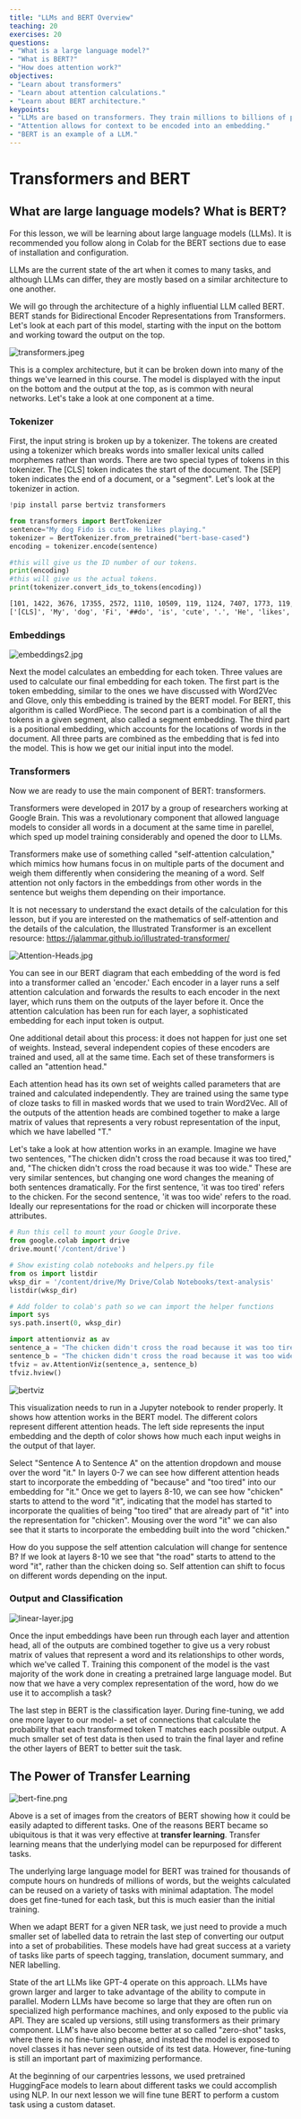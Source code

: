 ```yaml
---
title: "LLMs and BERT Overview"
teaching: 20
exercises: 20
questions:
- "What is a large language model?"
- "What is BERT?"
- "How does attention work?"
objectives:
- "Learn about transformers"
- "Learn about attention calculations."
- "Learn about BERT architecture."
keypoints:
- "LLMs are based on transformers. They train millions to billions of parameters on vast datasets."
- "Attention allows for context to be encoded into an embedding."
- "BERT is an example of a LLM."
---
```

# Transformers and BERT

## What are large language models? What is BERT?

For this lesson, we will be learning about large language models (LLMs). It is recommended you follow along in Colab for the BERT sections due to ease of installation and configuration.

LLMs are the current state of the art when it comes to many tasks, and although LLMs can differ, they are mostly based on a similar architecture to one another.

We will go through the architecture of a highly influential LLM called BERT. BERT stands for Bidirectional Encoder Representations from Transformers. Let's look at each part of this model, starting with the input on the bottom and working toward the output on the top.

![transformers.jpeg](../images/10-fullbert.jpg)

This is a complex architecture, but it can be broken down into many of the things we've learned in this course. The model is displayed with the input on the bottom and the output at the top, as is common with neural networks. Let's take a look at one component at a time.

### Tokenizer

First, the input string is broken up by a tokenizer. The tokens are created using a tokenizer which breaks words into smaller lexical units called morphemes rather than words. There are two special types of tokens in this tokenizer. The [CLS] token indicates the start of the document. The [SEP] token indicates the end of a document, or a "segment". Let's look at the tokenizer in action.

```python
!pip install parse bertviz transformers
```

```python
from transformers import BertTokenizer
sentence="My dog Fido is cute. He likes playing."
tokenizer = BertTokenizer.from_pretrained("bert-base-cased")
encoding = tokenizer.encode(sentence)

#this will give us the ID number of our tokens.
print(encoding)
#this will give us the actual tokens.
print(tokenizer.convert_ids_to_tokens(encoding))
```

```txt
[101, 1422, 3676, 17355, 2572, 1110, 10509, 119, 1124, 7407, 1773, 119, 102]
['[CLS]', 'My', 'dog', 'Fi', '##do', 'is', 'cute', '.', 'He', 'likes', 'playing', '.', '[SEP]']
```

### Embeddings

![embeddings2.jpg](../images/10-embeddings.jpg)

Next the model calculates an embedding for each token. Three values are used to calculate our final embedding for each token. The first part is the token embedding, similar to the ones we have discussed with Word2Vec and Glove, only this embedding is trained by the BERT model. For BERT, this algorithm is called WordPiece. The second part is a combination of all the tokens in a given segment, also called a segment embedding. The third part is a positional embedding, which accounts for the locations of words in the document. All three parts are combined as the embedding that is fed into the model. This is how we get our initial input into the model.

### Transformers

Now we are ready to use the main component of BERT: transformers.

Transformers were developed in 2017 by a group of researchers working at Google Brain. This was a revolutionary component that allowed language models to consider all words in a document at the same time in parellel, which sped up model training considerably and opened the door to LLMs.

Transformers make use of something called "self-attention calculation," which mimics how humans focus in on multiple parts of the document and weigh them differently when considering the meaning of a word. Self attention not only factors in the embeddings from other words in the sentence but weighs them depending on their importance.

It is not necessary to understand the exact details of the calculation for this lesson, but if you are interested on the mathematics of self-attention and the details of the calculation, the Illustrated Transformer is an excellent resource: <https://jalammar.github.io/illustrated-transformer/>

![Attention-Heads.jpg](../images/10-Attention-Heads.jpg)

You can see in our BERT diagram that each embedding of the word is fed into a transformer called an 'encoder.' Each encoder in a layer runs a self attention calculation and forwards the results to each encoder in the next layer, which runs them on the outputs of the layer before it. Once the attention calculation has been run for each layer, a sophisticated embedding for each input token is output.

One additional detail about this process: it does not happen for just one set of weights. Instead, several independent copies of these encoders are trained and used, all at the same time. Each set of these transformers is called an "attention head."

Each attention head has its own set of weights called parameters that are trained and calculated independently. They are trained using the same type of cloze tasks to fill in masked words that we used to train Word2Vec. All of the outputs of the attention heads are combined together to make a large matrix of values that represents a very robust representation of the input, which we have labelled "T."

Let's take a look at how attention works in an example. Imagine we have two sentences, "The chicken didn't cross the road because it was too tired," and, "The chicken didn't cross the road because it was too wide." These are very similar sentences, but changing one word changes the meaning of both sentences dramatically. For the first sentence, 'it was too tired' refers to the chicken. For the second sentence, 'it was too wide' refers to the road. Ideally our representations for the road or chicken will incorporate these attributes.

```python
# Run this cell to mount your Google Drive.
from google.colab import drive
drive.mount('/content/drive')

# Show existing colab notebooks and helpers.py file
from os import listdir
wksp_dir = '/content/drive/My Drive/Colab Notebooks/text-analysis'
listdir(wksp_dir)

# Add folder to colab's path so we can import the helper functions
import sys
sys.path.insert(0, wksp_dir)
```

```python
import attentionviz as av
sentence_a = "The chicken didn't cross the road because it was too tired"
sentence_b = "The chicken didn't cross the road because it was too wide"
tfviz = av.AttentionViz(sentence_a, sentence_b)
tfviz.hview()
```
![bertviz](../images/10-bertviz.png)

This visualization needs to run in a Jupyter notebook to render properly. It shows how attention works in the BERT model. The different colors represent different attention heads. The left side represents the input embedding and the depth of color shows how much each input weighs in the output of that layer.

Select "Sentence A to Sentence A" on the attention dropdown and mouse over the word "it." In layers 0-7 we can see how different attention heads start to incorporate the embedding of "because" and "too tired" into our embedding for "it." Once we get to layers 8-10, we can see how "chicken" starts to attend to the word "it", indicating that the model has started to incorporate the qualities of being "too tired" that are already part of "it" into the representation for "chicken". Mousing over the word "it" we can also see that it starts to incorporate the embedding built into the word "chicken."

How do you suppose the self attention calculation will change for sentence B? If we look at layers 8-10 we see that "the road" starts to attend to the word "it", rather than the chicken doing so. Self attention can shift to focus on different words depending on the input.

### Output and Classification

![linear-layer.jpg](../images/10-linear-layer.jpg)

Once the input embeddings have been run through each layer and attention head, all of the outputs are combined together to give us a very robust matrix of values that represent a word and its relationships to other words, which we've called T. Training this component of the model is the vast majority of the work done in creating a pretrained large language model. But now that we have a very complex representation of the word, how do we use it to accomplish a task?

The last step in BERT is the classification layer. During fine-tuning, we add one more layer to our model- a set of connections that calculate the probability that each transformed token T matches each possible output. A much smaller set of test data is then used to train the final layer and refine the other layers of BERT to better suit the task.

## The Power of Transfer Learning

![bert-fine.png](../images/10-bert-fine-tune.png)

Above is a set of images from the creators of BERT showing how it could be easily adapted to different tasks. One of the reasons BERT became so ubiquitous is that it was very effective at __transfer learning__. Transfer learning means that the underlying model can be repurposed for different tasks.

The underlying large language model for BERT was trained for thousands of compute hours on hundreds of millions of words, but the weights calculated can be reused on a variety of tasks with minimal adaptation. The model does get fine-tuned for each task, but this is much easier than the initial training.

When we adapt BERT for a given NER task, we just need to provide a much smaller set of labelled data to retrain the last step of converting our output into a set of probabilities. These models have had great success at a variety of tasks like parts of speech tagging, translation, document summary, and NER labelling.

State of the art LLMs like GPT-4 operate on this approach. LLMs have grown larger and larger to take advantage of the ability to compute in parallel. Modern LLMs have become so large that they are often run on specialized high performance machines, and only exposed to the public via API. They are scaled up versions, still using transformers as their primary component. LLM's have also become better at so called "zero-shot" tasks, where there is no fine-tuning phase, and instead the model is exposed to novel classes it has never seen outside of its test data. However, fine-tuning is still an important part of maximizing performance.

At the beginning of our carpentries lessons, we used pretrained HuggingFace models to learn about different tasks we could accomplish using NLP. In our next lesson we will fine tune BERT to perform a custom task using a custom dataset.
